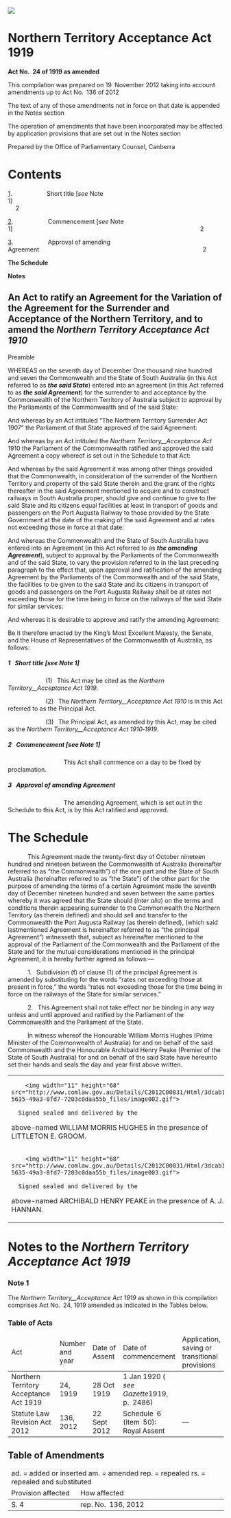 ![](http://www.comlaw.gov.au/Details/C2012C00831/Html/3dcab1d2-5635-49a3-8fd7-7203c0daa55b_files/image001.gif)

# Northern Territory Acceptance Act 1919

**Act No. 24 of 1919 as amended**

This compilation was prepared on 19 November 2012
 taking into account amendments up to Act No. 136 of 2012

The text of any of those amendments not in force
 on that date is appended in the Notes section

The operation of amendments that have been incorporated may be 
 affected by application provisions that are set out in the Notes section

Prepared by the Office of Parliamentary Counsel, Canberra

# Contents

[1](#1).            Short title [_see_ Note 1]                                                                         2

[2](#2).            Commencement [_see_ Note 1]                                                               2

[3](#3).            Approval of amending Agreement                                                       2

**The Schedule** 

**Notes** 

## An Act to ratify an Agreement for the Variation of the Agreement for the Surrender and Acceptance of the Northern Territory, and to amend the _Northern Territory Acceptance Act 1910_

Preamble

WHEREAS on the seventh day of December One thousand nine hundred and seven the Commonwealth and the State of South Australia (in this Act referred to as **_the said State_**) entered into an agreement (in this Act referred to as **_the said Agreement_**) for the surrender to and acceptance by the Commonwealth of the Northern Territory of Australia subject to approval by the Parliaments of the Commonwealth and of the said State:

And whereas by an Act intituled “The Northern Territory Surrender Act 1907” the Parliament of that State approved of the said Agreement:

And whereas by an Act intituled the _Northern Territory__Acceptance Act_ 1910 the Parliament of the Commonwealth ratified and approved the said Agreement a copy whereof is set out in the Schedule to that Act:

And whereas by the said Agreement it was among other things provided that the Commonwealth, in consideration of the surrender of the Northern Territory and property of the said State therein and the grant of the rights thereafter in the said Agreement mentioned to acquire and to construct railways in South Australia proper, should give and continue to give to the said State and its citizens equal facilities at least in transport of goods and passengers on the Port Augusta Railway to those provided by the State Government at the date of the making of the said Agreement and at rates not exceeding those in force at that date:

And whereas the Commonwealth and the State of South Australia have entered into an Agreement (in this Act referred to as **_the amending Agreement_**), subject to approval by the Parliaments of the Commonwealth and of the said State, to vary the provision referred to in the last preceding paragraph to the effect that, upon approval and ratification of the amending Agreement by the Parliaments of the Commonwealth and of the said State, the facilities to be given to the said State and its citizens in transport of goods and passengers on the Port Augusta Railway shall be at rates not exceeding those for the time being in force on the railways of the said State for similar services:

And whereas it is desirable to approve and ratify the amending Agreement:

Be it therefore enacted by the King’s Most Excellent Majesty, the Senate, and the House of Representatives of the Commonwealth of Australia, as follows:

##### <a id="1"></a>1  Short title [_see_ Note 1]

             (1)  This Act may be cited as the _Northern Territory__Acceptance Act 1919_.

             (2)  The _Northern Territory__Acceptance Act 1910_ is in this Act referred to as the Principal Act. 

             (3)  The Principal Act, as amended by this Act, may be cited as the _Northern Territory__Acceptance Act 1910‑1919_.

##### <a id="2"></a>2  Commencement [_see_ Note 1]

                   This Act shall commence on a day to be fixed by proclamation.

##### <a id="3"></a>3  Approval of amending Agreement

                   The amending Agreement, which is set out in the Schedule to this Act, is by this Act ratified and approved.

# The Schedule

       This Agreement made the twenty‑first day of October nineteen hundred and nineteen between the Commonwealth of Australia (hereinafter referred to as “the Commonwealth”) of the one part and the State of South Australia (hereinafter referred to as “the State”) of the other part for the purpose of amending the terms of a certain Agreement made the seventh day of December nineteen hundred and seven between the same parties whereby it was agreed that the State should (_inter alia_) on the terms and conditions therein appearing surrender to the Commonwealth the Northern Territory (as therein defined) and should sell and transfer to the Commonwealth the Port Augusta Railway (as therein defined), (which said lastmentioned Agreement is hereinafter referred to as “the principal Agreement”) witnesseth that, subject as hereinafter mentioned to the approval of the Parliament of the Commonwealth and the Parliament of the State and for the mutual considerations mentioned in the principal Agreement, it is hereby further agreed as follows:—

       1.  Subdivision (f) of clause (1) of the principal Agreement is amended by substituting for the words “rates not exceeding those at present in force,” the words “rates not exceeding those for the time being in force on the railways of the State for similar services.”

       2.  This Agreement shall not take effect nor be binding in any way unless and until approved and ratified by the Parliament of the Commonwealth and the Parliament of the State.

       In witness whereof the Honourable William Morris Hughes (Prime Minister of the Commonwealth of Australia) for and on behalf of the said Commonwealth and the Honourable Archibald Henry Peake (Premier of the State of South Australia) for and on behalf of the said State have hereunto set their hands and seals the day and year first above written.

<table>
<colgroup>
  <col width="62%">
  <col width="4%">
  <col width="34%">
</colgroup>

<tr>
  <td>
    <div>

        <img width="11" height="68" src="http://www.comlaw.gov.au/Details/C2012C00831/Html/3dcab1d2-5635-49a3-8fd7-7203c0daa55b_files/image002.gif">

      Signed sealed and delivered by the

above-named WILLIAM MORRIS HUGHES in the presence of LITTLETON E. GROOM.
    </div>
  </td>
  <td>
    <div>

    </div>
  </td>
  <td>
    <div>

    </div>
    <div>
      W. M. HUGHES (L.S.)
    </div>
  </td>
</tr>
<tr>
  <td>
    <div>

        <img width="11" height="68" src="http://www.comlaw.gov.au/Details/C2012C00831/Html/3dcab1d2-5635-49a3-8fd7-7203c0daa55b_files/image003.gif">

      Signed sealed and delivered by the

above-named ARCHIBALD HENRY PEAKE in the presence of A. J. HANNAN.
    </div>
  </td>
  <td>
    <div>

    </div>
  </td>
  <td>
    <div>

    </div>
    <div>
      A. H. PEAKE (L.S.)
    </div>
  </td>
</tr></table>

# Notes to the _Northern Territory Acceptance Act 1919_

### Note 1

The _Northern Territory__Acceptance Act 1919_ as shown in this compilation comprises Act No. 24, 1919 amended as indicated in the Tables below.

### Table of Acts

<table>
<colgroup>
  <col width="29%">
  <col width="14%">
  <col width="18%">
  <col width="22%">
  <col width="18%">
</colgroup>

<thead>
  <tr>
    <td>
      <div>Act</div>
    </td>
    <td>
      <div>Number 
and year</div>
    </td>
    <td>
      <div>Date 
of Assent</div>
    </td>
    <td>
      <div>Date of commencement</div>
    </td>
    <td>
      <div>Application, saving or transitional provisions</div>
    </td>
  </tr>
</thead>
<tr>
  <td>
    <div>Northern Territory Acceptance Act 1919</div>
  </td>
  <td>
    <div>24, 1919</div>
  </td>
  <td>
    <div>28 Oct 1919</div>
  </td>
  <td>
    <div>1 Jan 1920 ( <i>see Gazette</i>1919, p. 2486)</div>
  </td>
  <td>
    <div></div>
  </td>
</tr>
<tr>
  <td>
    <div>Statute Law Revision Act 2012</div>
  </td>
  <td>
    <div>136, 2012</div>
  </td>
  <td>
    <div>22 Sept 2012</div>
  </td>
  <td>
    <div>Schedule 6 (item 50): Royal Assent</div>
  </td>
  <td>
    <div>—</div>
  </td>
</tr></table>

## Table of Amendments

<table>
<colgroup>
  <col width="32%">
  <col width="68%">
</colgroup>

<thead>
  <tr>
    <td colspan="2">
      <div>ad. = added or inserted am. = amended rep. = repealed rs. = repealed and substituted</div>
    </td>
  </tr>
  <tr>
    <td>
      <div>Provision affected</div>
    </td>
    <td>
      <div>How affected</div>
    </td>
  </tr>
</thead>
<tr>
  <td>
    <div>S. 4</div>
  </td>
  <td>
    <div>rep. No. 136, 2012</div>
  </td>
</tr></table>

 
